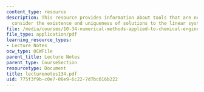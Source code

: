 ```yaml
---
content_type: resource
description: This resource provides information about tools that are necessary to
  consider the existence and uniqueness of solutions to the linear system of equations.
file: /media/courses/10-34-numerical-methods-applied-to-chemical-engineering-fall-2005/775f3f9bc0e706e96c227d7bc016b222_lecturenotes134.pdf
file_type: application/pdf
learning_resource_types:
- Lecture Notes
ocw_type: OCWFile
parent_title: Lecture Notes
parent_type: CourseSection
resourcetype: Document
title: lecturenotes134.pdf
uid: 775f3f9b-c0e7-06e9-6c22-7d7bc016b222
---
```

